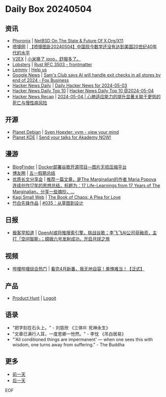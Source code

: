 # Daily Box 20240504

## 资讯
- [Phoronix](https://www.phoronix.com/) | [NetBSD On The State & Future Of X.Org/X11](https://www.phoronix.com/news/NetBSD-State-Of-X11-2024)
- [喷嚏网](http://www.dapenti.com/blog/blog.asp?subjectid=70&name=xilei) | [【喷嚏图卦20240504】中国现今数学还没有达到美国20世纪40年代的水平](http://www.dapenti.com/blog/more.asp?name=xilei&id=178386)
- [V2EX](https://www.v2ex.com/) | [小米换了 iqoo，舒服多了。](https://www.v2ex.com/t/1037695)
- [Lobsters](https://lobste.rs/) | [Rust RFC 3503 - frontmatter](https://lobste.rs/s/hyr87e/rust_rfc_3503_frontmatter)
- [Lemmy](https://lemmy.world/?dataType=Post&listingType=All&page=1&sort=TopDay) | [Help us](https://slrpnk.net/pictrs/image/c16ca2fc-2060-48a9-95a3-8b186f1129de.webp)
- [Google News](https://news.google.com/topics/CAAqJggKIiBDQkFTRWdvSUwyMHZNRGRqTVhZU0FtVnVHZ0pWVXlnQVAB/sections/CAQiQ0NCQVNMQW9JTDIwdk1EZGpNWFlTQW1WdUdnSlZVeUlOQ0FRYUNRb0hMMjB2TUcxcmVpb0pFZ2N2YlM4d2JXdDZLQUEqKggAKiYICiIgQ0JBU0Vnb0lMMjB2TURkak1YWVNBbVZ1R2dKVlV5Z0FQAVAB) | [Sam's Club says AI will handle exit checks in all stores by end of 2024 - Fox Business](https://news.google.com/rss/articles/CBMiT2h0dHBzOi8vd3d3LmZveGJ1c2luZXNzLmNvbS90ZWNobm9sb2d5L3NhbXMtY2x1Yi1haS1leGl0LWNoZWNrcy1hbGwtc3RvcmVzLTIwMjTSAVNodHRwczovL3d3dy5mb3hidXNpbmVzcy5jb20vdGVjaG5vbG9neS9zYW1zLWNsdWItYWktZXhpdC1jaGVja3MtYWxsLXN0b3Jlcy0yMDI0LmFtcA?oc=5)
- [Hacker News Daily](https://www.daemonology.net/hn-daily/) | [Daily Hacker News for 2024-05-03](https://www.daemonology.net/hn-daily/2024-05-03.html)
- [Hacker News Daily Top 10](https://github.com/headllines/hackernews-daily) | [Hacker News Daily Top 10 @2024-05-04](https://github.com/headllines/hackernews-daily/issues/1394)
- [Hacker News Recap](https://www.xiaoyuzhoufm.com/podcast/6456fdfc0a8e51c73e68d0cd) | [2024-05-04 | 心肺适应能力的提升显著关联于更低的死亡与慢性病风险](https://www.xiaoyuzhoufm.com/episode/663635e503bcdd73a9707eae)

## 开源
- [Planet Debian](https://planet.debian.org/) | [Sven Hoexter: vym - view your mind](http://sven.stormbind.net/blog/posts/deb_view_your_mind_update_I/)
- [Planet KDE](https://planet.kde.org/) | [Send your talks for Akademy NOW!](https://tsdgeos.blogspot.com/2024/05/sent-your-talks-for-akademy-now.html?utm_source=atom_feed)

## 漫游
- [BlogFinder](https://bf.zzxworld.com/) | [Docker部署谷歌开源项目—图片无损压缩平台](https://panda995.xyz/network/4960.html?utm_source=blogfinder)
- [博友圈](https://www.boyouquan.com/home) | [五一假期总结](https://www.boyouquan.com/go?from=feed&link=https%3A%2F%2Fleileiluoluo.com%2Fposts%2Fmay-day.html)
- [优质长文分享会](https://m.okjike.com/topics/56d2fabe7cb3331100467e2b) | [推荐一篇文章，是The Marginalian的作者 Maria Popova 连续创作17年的思想总结，标题为：17 Life-Learnings from 17 Years of The Marginalian，分享一些摘抄，...](https://m.okjike.com/originalPosts/6635c31aa922aa28d0aaf74e)
- [Kagi Small Web](https://kagi.com/smallweb) | [The Book of Chaos: A Plea for Love](https://thewrittenaddiction.com/2024/05/04/the-book-of-chaos-a-plea-for-love/)
- [竹白先锋作品](https://www.zhubai.wiki/) | [#035：从草图到设计](https://open.zhubai.wiki/a/l/t/z/pl/zjing/2398347318626963456)

## 日报
- [极客早知道](https://www.geekpark.net/column/74) | [OpenAI或将推搜索引擎，挑战谷歌；李飞飞AI公司获融资，主打「空间智能」；嫦娥六号发射成功，开启月球之旅](https://www.geekpark.net/news/334695)

## 视频
- [哔哩哔哩综合热门](https://www.bilibili.com/v/popular/all/) | [看完4月新番，我无地自容！羞愧难当！【泛式】](https://b23.tv/BV1LZ421E7mS)

## 产品
- [Product Hunt](https://www.producthunt.com) | [Logoit](https://www.producthunt.com/posts/logoit)

## 语录
- "把字刻在石头上。" - 刘慈欣 《三体III: 死神永生》
- "文章已满行人耳，一度思卿一怆然。" - 李忱 《吊白居易》
- "'All conditioned things are impermanent' — when one sees this with wisdom, one turns away from suffering." - The Buddha

## 更多
- [前一天](daily-box-20240503.md)
- [后一天](daily-box-20240505.md)

EOF